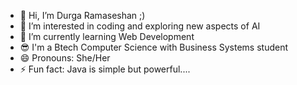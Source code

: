 - 👋 Hi, I’m Durga Ramaseshan ;)
- 👀 I’m interested in coding and exploring new aspects of AI
- 🌱 I’m currently learning Web Development
- 😎 I'm a Btech Computer Science with Business Systems student
- 😄 Pronouns: She/Her
- ⚡ Fun fact: Java is simple but powerful....

<!---
R-Durg4/R-Durg4 is a ✨ special ✨ repository because its `README.md` (this file) appears on your GitHub profile.
You can click the Preview link to take a look at your changes.
--->
